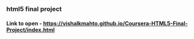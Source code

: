 ### html5 final project
#### Link to open - https://vishalkmahto.github.io/Coursera-HTML5-Final-Project/index.html
